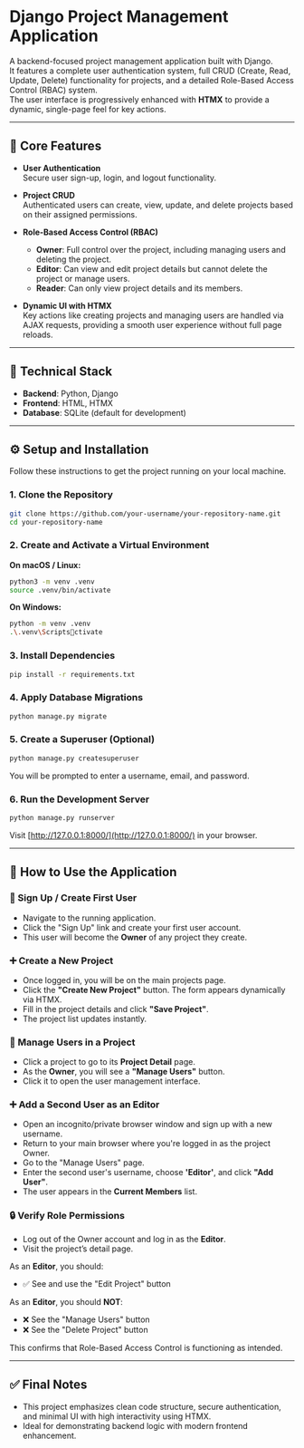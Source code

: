 
# Django Project Management Application

A backend-focused project management application built with Django.  
It features a complete user authentication system, full CRUD (Create, Read, Update, Delete) functionality for projects, and a detailed Role-Based Access Control (RBAC) system.  
The user interface is progressively enhanced with **HTMX** to provide a dynamic, single-page feel for key actions.

---

## 🚀 Core Features

- **User Authentication**  
  Secure user sign-up, login, and logout functionality.

- **Project CRUD**  
  Authenticated users can create, view, update, and delete projects based on their assigned permissions.

- **Role-Based Access Control (RBAC)**
  - **Owner**: Full control over the project, including managing users and deleting the project.
  - **Editor**: Can view and edit project details but cannot delete the project or manage users.
  - **Reader**: Can only view project details and its members.

- **Dynamic UI with HTMX**  
  Key actions like creating projects and managing users are handled via AJAX requests, providing a smooth user experience without full page reloads.

---

## 🧱 Technical Stack

- **Backend**: Python, Django  
- **Frontend**: HTML, HTMX  
- **Database**: SQLite (default for development)

---

## ⚙️ Setup and Installation

Follow these instructions to get the project running on your local machine.

### 1. Clone the Repository

```bash
git clone https://github.com/your-username/your-repository-name.git
cd your-repository-name
```

### 2. Create and Activate a Virtual Environment

**On macOS / Linux:**
```bash
python3 -m venv .venv
source .venv/bin/activate
```

**On Windows:**
```bash
python -m venv .venv
.\.venv\Scriptsctivate
```

### 3. Install Dependencies

```bash
pip install -r requirements.txt
```

### 4. Apply Database Migrations

```bash
python manage.py migrate
```

### 5. Create a Superuser (Optional)

```bash
python manage.py createsuperuser
```

You will be prompted to enter a username, email, and password.

### 6. Run the Development Server

```bash
python manage.py runserver
```

Visit [http://127.0.0.1:8000/](http://127.0.0.1:8000/) in your browser.

---

## 📝 How to Use the Application

### 🔐 Sign Up / Create First User

- Navigate to the running application.
- Click the "Sign Up" link and create your first user account.
- This user will become the **Owner** of any project they create.

### ➕ Create a New Project

- Once logged in, you will be on the main projects page.
- Click the **"Create New Project"** button. The form appears dynamically via HTMX.
- Fill in the project details and click **"Save Project"**.
- The project list updates instantly.

### 👥 Manage Users in a Project

- Click a project to go to its **Project Detail** page.
- As the **Owner**, you will see a **"Manage Users"** button.
- Click it to open the user management interface.

### ➕ Add a Second User as an Editor

- Open an incognito/private browser window and sign up with a new username.
- Return to your main browser where you're logged in as the project Owner.
- Go to the "Manage Users" page.
- Enter the second user's username, choose **'Editor'**, and click **"Add User"**.
- The user appears in the **Current Members** list.

### 🔒 Verify Role Permissions

- Log out of the Owner account and log in as the **Editor**.
- Visit the project’s detail page.

As an **Editor**, you should:
- ✅ See and use the "Edit Project" button

As an **Editor**, you should **NOT**:
- ❌ See the "Manage Users" button  
- ❌ See the "Delete Project" button

This confirms that Role-Based Access Control is functioning as intended.

---

## ✅ Final Notes

- This project emphasizes clean code structure, secure authentication, and minimal UI with high interactivity using HTMX.
- Ideal for demonstrating backend logic with modern frontend enhancement.

